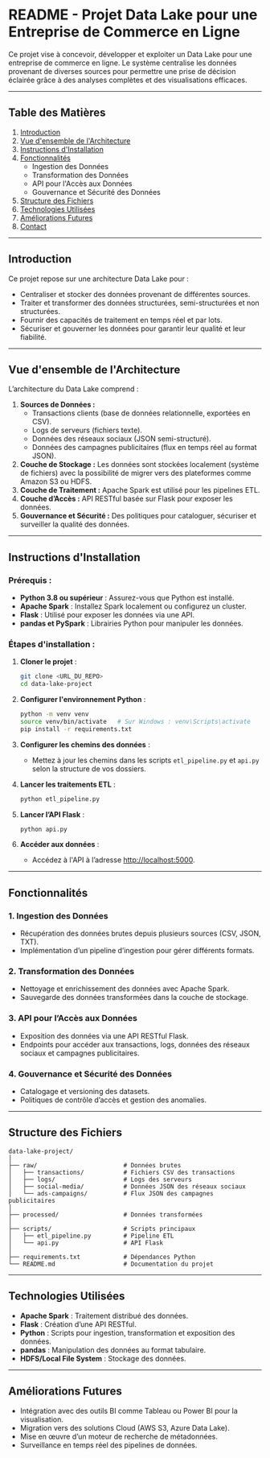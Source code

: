 # README - Projet Data Lake pour une Entreprise de Commerce en Ligne

Ce projet vise à concevoir, développer et exploiter un Data Lake pour une entreprise de commerce en ligne. Le système centralise les données provenant de diverses sources pour permettre une prise de décision éclairée grâce à des analyses complètes et des visualisations efficaces.

---

## **Table des Matières**
1. [Introduction](#introduction)
2. [Vue d'ensemble de l'Architecture](#vue-densemble-de-larchitecture)
3. [Instructions d'Installation](#instructions-dinstallation)
4. [Fonctionnalités](#fonctionnalités)
   - Ingestion des Données
   - Transformation des Données
   - API pour l'Accès aux Données
   - Gouvernance et Sécurité des Données
5. [Structure des Fichiers](#structure-des-fichiers)
6. [Technologies Utilisées](#technologies-utilisées)
7. [Améliorations Futures](#améliorations-futures)
8. [Contact](#contact)

---

## **Introduction**
Ce projet repose sur une architecture Data Lake pour :
- Centraliser et stocker des données provenant de différentes sources.
- Traiter et transformer des données structurées, semi-structurées et non structurées.
- Fournir des capacités de traitement en temps réel et par lots.
- Sécuriser et gouverner les données pour garantir leur qualité et leur fiabilité.

---

## **Vue d'ensemble de l'Architecture**
L’architecture du Data Lake comprend :
1. **Sources de Données :**
   - Transactions clients (base de données relationnelle, exportées en CSV).
   - Logs de serveurs (fichiers texte).
   - Données des réseaux sociaux (JSON semi-structuré).
   - Données des campagnes publicitaires (flux en temps réel au format JSON).
2. **Couche de Stockage :** Les données sont stockées localement (système de fichiers) avec la possibilité de migrer vers des plateformes comme Amazon S3 ou HDFS.
3. **Couche de Traitement :** Apache Spark est utilisé pour les pipelines ETL.
4. **Couche d’Accès :** API RESTful basée sur Flask pour exposer les données.
5. **Gouvernance et Sécurité :** Des politiques pour cataloguer, sécuriser et surveiller la qualité des données.

---

## **Instructions d'Installation**
### Prérequis :
- **Python 3.8 ou supérieur** : Assurez-vous que Python est installé.
- **Apache Spark** : Installez Spark localement ou configurez un cluster.
- **Flask** : Utilisé pour exposer les données via une API.
- **pandas et PySpark** : Librairies Python pour manipuler les données.

### Étapes d'installation :
1. **Cloner le projet** :
   ```bash
   git clone <URL_DU_REPO>
   cd data-lake-project
   ```

2. **Configurer l'environnement Python** :
   ```bash
   python -m venv venv
   source venv/bin/activate   # Sur Windows : venv\Scripts\activate
   pip install -r requirements.txt
   ```

3. **Configurer les chemins des données** :
   - Mettez à jour les chemins dans les scripts `etl_pipeline.py` et `api.py` selon la structure de vos dossiers.

4. **Lancer les traitements ETL** :
   ```bash
   python etl_pipeline.py
   ```

5. **Lancer l’API Flask** :
   ```bash
   python api.py
   ```

6. **Accéder aux données** :
   - Accédez à l'API à l’adresse [http://localhost:5000](http://localhost:5000).

---

## **Fonctionnalités**

### **1. Ingestion des Données**
- Récupération des données brutes depuis plusieurs sources (CSV, JSON, TXT).
- Implémentation d’un pipeline d’ingestion pour gérer différents formats.

### **2. Transformation des Données**
- Nettoyage et enrichissement des données avec Apache Spark.
- Sauvegarde des données transformées dans la couche de stockage.

### **3. API pour l’Accès aux Données**
- Exposition des données via une API RESTful Flask.
- Endpoints pour accéder aux transactions, logs, données des réseaux sociaux et campagnes publicitaires.

### **4. Gouvernance et Sécurité des Données**
- Catalogage et versioning des datasets.
- Politiques de contrôle d’accès et gestion des anomalies.

---

## **Structure des Fichiers**
```
data-lake-project/
│
├── raw/                        # Données brutes
│   ├── transactions/           # Fichiers CSV des transactions
│   ├── logs/                   # Logs des serveurs
│   ├── social-media/           # Données JSON des réseaux sociaux
│   └── ads-campaigns/          # Flux JSON des campagnes publicitaires
│
├── processed/                  # Données transformées
│
├── scripts/                    # Scripts principaux
│   ├── etl_pipeline.py         # Pipeline ETL
│   └── api.py                  # API Flask
│
├── requirements.txt            # Dépendances Python
└── README.md                   # Documentation du projet
```

---

## **Technologies Utilisées**
- **Apache Spark** : Traitement distribué des données.
- **Flask** : Création d’une API RESTful.
- **Python** : Scripts pour ingestion, transformation et exposition des données.
- **pandas** : Manipulation des données au format tabulaire.
- **HDFS/Local File System** : Stockage des données.

---

## **Améliorations Futures**
- Intégration avec des outils BI comme Tableau ou Power BI pour la visualisation.
- Migration vers des solutions Cloud (AWS S3, Azure Data Lake).
- Mise en œuvre d’un moteur de recherche de métadonnées.
- Surveillance en temps réel des pipelines de données.
